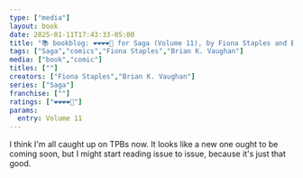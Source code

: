 ```yaml
---
type: ["media"]
layout: book
date: 2025-01-11T17:43:33-05:00
title: "📚 bookblog: ❤️❤️❤️❤️🖤 for Saga (Volume 11), by Fiona Staples and Brian K. Vaughan"
tags: ["Saga","comics","Fiona Staples","Brian K. Vaughan"]
media: ["book","comic"]
titles: [""]
creators: ["Fiona Staples","Brian K. Vaughan"]
series: ["Saga"]
franchise: [""]
ratings: ["❤️❤️❤️❤️🖤"]
params:
  entry: Volume 11
---
```


I think I'm all caught up on TPBs now. It looks like a new one ought to be coming soon, but I might start reading issue to issue, because it's just that good.
